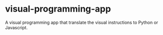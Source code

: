 # visual-programming-app
A visual programming app that translate the visual instructions to Python or Javascript.
